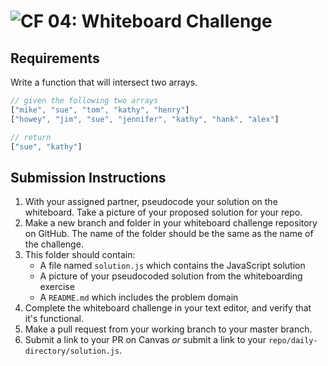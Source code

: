![CF](https://camo.githubusercontent.com/70edab54bba80edb7493cad3135e9606781cbb6b/687474703a2f2f692e696d6775722e636f6d2f377635415363382e706e67) 04: Whiteboard Challenge
===

## Requirements

Write a function that will intersect two arrays.

``` javascript
// given the following two arrays
["mike", "sue", "tom", "kathy", "henry"]
["howey", "jim", "sue", "jennifer", "kathy", "hank", "alex"]

// return
["sue", "kathy"]
```

## Submission Instructions

1. With your assigned partner, pseudocode your solution on the whiteboard. Take a picture of your proposed solution for your repo.
1. Make a new branch and folder in your whiteboard challenge repository on GitHub. The name of the folder should be the same as the name of the challenge.
1. This folder should contain:
	- A file named `solution.js` which contains the JavaScript solution
	- A picture of your pseudocoded solution from the whiteboarding exercise
	- A `README.md` which includes the problem domain
1. Complete the whiteboard challenge in your text editor, and verify that it's functional.
1. Make a pull request from your working branch to your master branch.
1. Submit a link to your PR on Canvas *or* submit a link to your `repo/daily-directory/solution.js`.